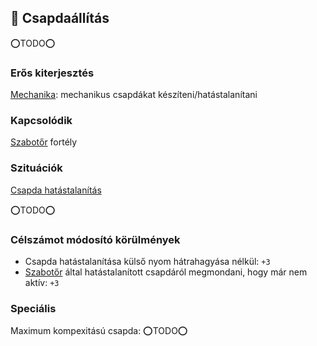 ## 🔵 Csapdaállítás

⭕TODO⭕

### Erős kiterjesztés

[Mechanika](../fortelyok.altalanos/mechanika.md): mechanikus csapdákat készíteni/hatástalanítani

### Kapcsolódik

[Szabotőr](../fortelyok.altalanos/szabotor.md) fortély


### Szituációk

[Csapda hatástalanítás](../szituaciok/csapda_hatatalanitas_szabotalas.md)

⭕TODO⭕

### Célszámot módosító körülmények

- Csapda hatástalanítása külső nyom hátrahagyása nélkül: `+3`
- [Szabotőr](../fortelyok.altalanos/szabotor.md) által hatástalanított csapdáról megmondani, hogy már nem aktív: `+3`

### Speciális

Maximum kompexitású csapda: ⭕TODO⭕
